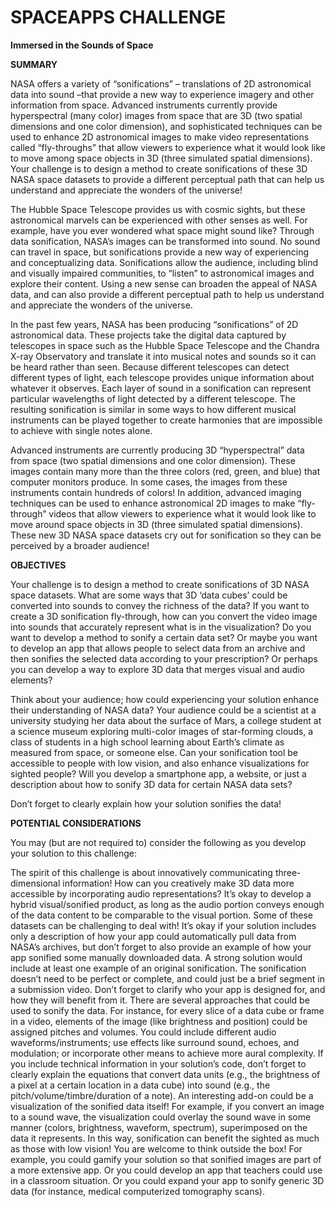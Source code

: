 # SPACEAPPS CHALLENGE
**Immersed in the Sounds of Space**

**SUMMARY**

NASA offers a variety of “sonifications” – translations of 2D astronomical data into sound –that provide a new way to experience imagery and other information from space. Advanced instruments currently provide hyperspectral (many color) images from space that are 3D (two spatial dimensions and one color dimension), and sophisticated techniques can be used to enhance 2D astronomical images to make video representations called “fly-throughs” that allow viewers to experience what it would look like to move among space objects in 3D (three simulated spatial dimensions). Your challenge is to design a method to create sonifications of these 3D NASA space datasets to provide a different perceptual path that can help us understand and appreciate the wonders of the universe!

The Hubble Space Telescope provides us with cosmic sights, but these astronomical marvels can be experienced with other senses as well. For example, have you ever wondered what space might sound like? Through data sonification, NASA’s images can be transformed into sound. No sound can travel in space, but sonifications provide a new way of experiencing and conceptualizing data. Sonifications allow the audience, including blind and visually impaired communities, to “listen” to astronomical images and explore their content. Using a new sense can broaden the appeal of NASA data, and can also provide a different perceptual path to help us understand and appreciate the wonders of the universe.

In the past few years, NASA has been producing “sonifications” of 2D astronomical data. These projects take the digital data captured by telescopes in space such as the Hubble Space Telescope and the Chandra X-ray Observatory and translate it into musical notes and sounds so it can be heard rather than seen. Because different telescopes can detect different types of light, each telescope provides unique information about whatever it observes. Each layer of sound in a sonification can represent particular wavelengths of light detected by a different telescope. The resulting sonification is similar in some ways to how different musical instruments can be played together to create harmonies that are impossible to achieve with single notes alone.

Advanced instruments are currently producing 3D “hyperspectral” data from space (two spatial dimensions and one color dimension). These images contain many more than the three colors (red, green, and blue) that computer monitors produce. In some cases, the images from these instruments contain hundreds of colors! In addition, advanced imaging techniques can be used to enhance astronomical 2D images to make “fly-through” videos that allow viewers to experience what it would look like to move around space objects in 3D (three simulated spatial dimensions). These new 3D NASA space datasets cry out for sonification so they can be perceived by a broader audience!

**OBJECTIVES**

Your challenge is to design a method to create sonifications of 3D NASA space datasets. What are some ways that 3D ‘data cubes’ could be converted into sounds to convey the richness of the data? If you want to create a 3D sonification fly-through, how can you convert the video image into sounds that accurately represent what is in the visualization? Do you want to develop a method to sonify a certain data set? Or maybe you want to develop an app that allows people to select data from an archive and then sonifies the selected data according to your prescription? Or perhaps you can develop a way to explore 3D data that merges visual and audio elements?

Think about your audience; how could experiencing your solution enhance their understanding of NASA data? Your audience could be a scientist at a university studying her data about the surface of Mars, a college student at a science museum exploring multi-color images of star-forming clouds, a class of students in a high school learning about Earth’s climate as measured from space, or someone else. Can your sonification tool be accessible to people with low vision, and also enhance visualizations for sighted people? Will you develop a smartphone app, a website, or just a description about how to sonify 3D data for certain NASA data sets?

Don’t forget to clearly explain how your solution sonifies the data!

**POTENTIAL CONSIDERATIONS**

You may (but are not required to) consider the following as you develop your solution to this challenge:

The spirit of this challenge is about innovatively communicating three-dimensional information! How can you creatively make 3D data more accessible by incorporating audio representations?
It’s okay to develop a hybrid visual/sonified product, as long as the audio portion conveys enough of the data content to be comparable to the visual portion.
Some of these datasets can be challenging to deal with! It’s okay if your solution includes only a description of how your app could automatically pull data from NASA’s archives, but don’t forget to also provide an example of how your app sonified some manually downloaded data.
A strong solution would include at least one example of an original sonification. The sonification doesn’t need to be perfect or complete, and could just be a brief segment in a submission video.
Don’t forget to clarify who your app is designed for, and how they will benefit from it.
There are several approaches that could be used to sonify the data. For instance, for every slice of a data cube or frame in a video, elements of the image (like brightness and position) could be assigned pitches and volumes. You could include different audio waveforms/instruments; use effects like surround sound, echoes, and modulation; or incorporate other means to achieve more aural complexity.
If you include technical information in your solution’s code, don’t forget to clearly explain the equations that convert data units (e.g., the brightness of a pixel at a certain location in a data cube) into sound (e.g., the pitch/volume/timbre/duration of a note).
An interesting add-on could be a visualization of the sonified data itself! For example, if you convert an image to a sound wave, the visualization could overlay the sound wave in some manner (colors, brightness, waveform, spectrum), superimposed on the data it represents. In this way, sonification can benefit the sighted as much as those with low vision!
You are welcome to think outside the box! For example, you could gamify your solution so that sonified images are part of a more extensive app. Or you could develop an app that teachers could use in a classroom situation. Or you could expand your app to sonify generic 3D data (for instance, medical computerized tomography scans).
